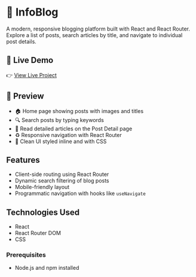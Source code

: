# 📰 InfoBlog  

A modern, responsive blogging platform built with React and React Router.  
Explore a list of posts, search articles by title, and navigate to individual post details.  

## 🚀 Live Demo  
👉 [View Live Project](https://gunasagar-akkabathula.github.io/blogapp/)

## 📸 Preview  
[](https://github.com/Gunasagar-Akkabathula/blogapp#-preview)  
- 🏠 Home page showing posts with images and titles  
- 🔍 Search posts by typing keywords  
- 📖 Read detailed articles on the Post Detail page  
- ♻️ Responsive navigation with React Router  
- 🎨 Clean UI styled inline and with CSS  


## Features

- Client-side routing using React Router
- Dynamic search filtering of blog posts
- Mobile-friendly layout
- Programmatic navigation with hooks like `useNavigate`

## Technologies Used

- React
- React Router DOM
- CSS

### Prerequisites

- Node.js and npm installed



